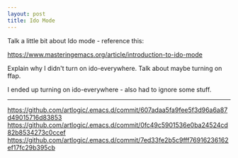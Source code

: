 ```yaml
---
layout: post
title: Ido Mode
---
```


Talk a little bit about Ido mode - reference this:

https://www.masteringemacs.org/article/introduction-to-ido-mode

Explain why I didn't turn on ido-everywhere. Talk about maybe turning on ffap.

I ended up turning on ido-everywhere - also had to ignore some stuff.

***

https://github.com/artlogic/.emacs.d/commit/607adaa5fa9fee5f3d96a6a87d49015716d83853
https://github.com/artlogic/.emacs.d/commit/0fc49c5901536e0ba24524cd82b8534273c0ccef
https://github.com/artlogic/.emacs.d/commit/7ed33fe2b5c9fff76916236162ef17fc29b395cb
